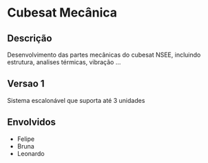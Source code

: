 # Cubesat Mecânica

## Descrição
Desenvolvimento das partes mecânicas do cubesat NSEE, incluindo estrutura, analises térmicas, vibração ...

## Versao 1 

 Sistema escalonável que suporta até 3 unidades

## Envolvidos
- Felipe
- Bruna
- Leonardo



